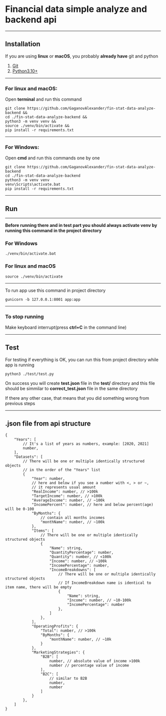 # Financial data simple analyze and backend api
___
## Installation
If you are using **linux** or **macOS**, you probably **already have** git and python
1. [Git](https://git-scm.com/)
2. [Python3.10+](https://www.python.org/downloads/)
___
### For linux and macOS:
Open **terminal** and run this command
```
git clone https://github.com/GaganovAlexander/fin-stat-data-analyze-backend &&
cd ./fin-stat-data-analyze-backend &&
python3 -m venv venv &&
source ./venv/bin/activate &&
pip install -r requirements.txt
```
___
### For Windows:
Open **cmd** and run this commands one by one
```
git clone https://github.com/GaganovAlexander/fin-stat-data-analyze-backend
cd ./fin-stat-data-analyze-backend
python3 -m venv venv
venv\Scripts\activate.bat
pip install -r requirements.txt
```
___
## Run
___
**Before running there and in test part you should always activate venv by running this command in the project directory**
### For Windows
```
./venv/bin/activate.bat
```
### For linux and macOS
```
source ./venv/bin/activate
```
___
To run app use this command in project directory
```
gunicorn -b 127.0.0.1:8001 app:app
```
___
### To stop running
Make keyboard interrupt(press **ctrl+C** in the command line)
___
## Test
For testing if everything is OK, you can run this from project directory while app is running
```
python3 ./test/test.py
```
On success you will create **test.json** file in the **test/** directory and this file should be simmilar to **correct_test.json** file in the same directory

If there any other case, that means that you did something wrong from previous steps
___
## .json file from api structure
```
{
    "Years": [
        // It's a list of years as numbers, example: [2020, 2021]
        number,
    ],
    "Datasets": [
        // There will be one or multiple identically structured objects
        // in the order of the "Years" list
        {
            "Year": number,
            // here and below if you see a number with <, > or ~,
            // it represents usual amount
            "RealIncome": number, // >100k
            "TargetIncome": number, // >100k
            "AverageIncome": number, // ~100k
            "IncomePercent": number, // here and below percent(age) will be 0-100
            "ByMonths": {
                // contain all months incomes
                "monthName": number, // ~100k
            },
            "Items": [
                // There will be one or multiple identically structured objects
                {
                    "Name": string,
                    "QuantityPercentage": number,
                    "Quantity": number, // <100k
                    "Income": number, // ~100k 
                    "IncomePercentage": number, 
                    "IncomeBreakdowns": [
                        // There will be one or multiple identically structured objects
                        // If IncomeBreakdown name is identical to item name, there will be empty
                        {
                            "Name": string,
                            "Income": number, // ~10-100k
                            "IncomePercentage": number
                        },
                    ]
                },
            ],
            "OperatingProfits": {
                "Total": number, // >100k
                "ByMonths": {
                    "monthName": number, // ~10k
                }
            },
            "MarketingStrategies": {
                "B2B": [
                    number, // absolute value of income >100k
                    number // percentage value of income
                ],
                "B2C": [
                    // similar to B2B
                    number,
                    number
                ]
            }
        },
    ]
}
```